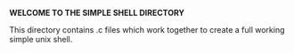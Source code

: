 **WELCOME TO THE SIMPLE SHELL  DIRECTORY**


This directory contains .c files which work together to create a full working simple unix shell.

